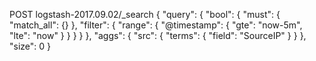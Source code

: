 POST logstash-2017.09.02/_search 
 {
   "query": {
    "bool": {
      "must": { "match_all": {} },
      "filter": {
        "range": {
          "@timestamp": {
            "gte": "now-5m",
            "lte": "now"
          }
        }
      }
    }
  },
   "aggs": {
     "src": {
       "terms": {
         "field": "SourceIP"
       }
     }
   },
   "size": 0
 }